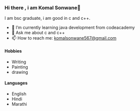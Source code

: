 ### Hi there , i am Komal Sonwane👋

I am bsc graduate, i am good in c and c++.

- 🌱 I’m currently learning java development from codeacademy
- 💬 Ask me about c and c++
- 📫 How to reach me: komalsonwane567@gmail.com

#### Hobbies
* Writing
* Painting
* drawing

#### Languages
* English
* Hindi
* Marathi
